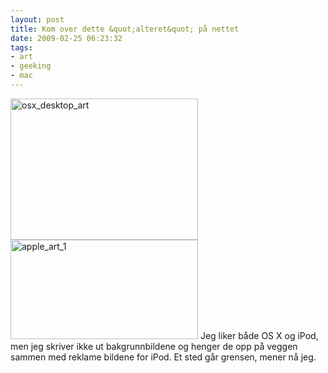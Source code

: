 ```yaml
---
layout: post
title: Kom over dette &quot;alteret&quot; på nettet
date: 2009-02-25 06:23:32
tags: 
- art
- geeking
- mac
---
```

<img src="http://pjatt.net/images/2009/02/osx_desktop_art-300x226.jpg" alt="osx_desktop_art" title="osx_desktop_art" width="300" height="226" class="aligncenter size-medium wp-image-764" />
<img src="http://pjatt.net/images/2009/02/apple_art_1-300x159.jpg" alt="apple_art_1" title="apple_art_1" width="300" height="159" class="aligncenter size-medium wp-image-763" /> 
Jeg liker både OS X og iPod, men jeg skriver ikke ut bakgrunnbildene og henger de opp på veggen sammen med reklame bildene for iPod. Et sted går grensen, mener nå jeg.